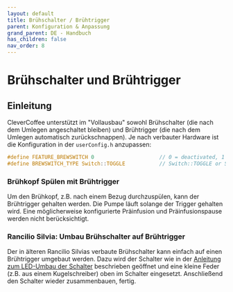 ```yaml
---
layout: default
title: Brühschalter / Brühtrigger
parent: Konfiguration & Anpassung
grand_parent: DE - Handbuch
has_children: false
nav_order: 8
---
```


# Brühschalter und Brühtrigger

## Einleitung

CleverCoffee unterstützt im "Vollausbau" sowohl Brühschalter (die nach dem Umlegen angeschaltet bleiben) und Brühtrigger (die nach dem Umlegen automatisch zurückschnappen).
Je nach verbauter Hardware ist die Konfiguration in der `userConfig.h` anzupassen:

```c
#define FEATURE_BREWSWITCH 0                     // 0 = deactivated, 1 = activated
#define BREWSWITCH_TYPE Switch::TOGGLE           // Switch::TOGGLE or Switch::MOMENTARY (trigger)
```

### Brühkopf Spülen mit Brühtrigger

Um den Brühkopf, z.B. nach einem Bezug durchzuspülen, kann der Brühtrigger gehalten werden. Die Pumpe läuft solange der Trigger gehalten wird. Eine möglicherweise konfigurierte Präinfusion und Präinfusionspause werden nicht berücksichtigt.

### Rancilio Silvia: Umbau Brühschalter auf Brühtrigger

Der in älteren Rancilio Silvias verbaute Brühschalter kann einfach auf einen Brühtrigger umgebaut werden. Dazu wird der Schalter wie in der [Anleitung zum LED-Umbau der Schalter](/hardware/LED_Umbau.md) beschrieben geöffnet und eine kleine Feder (z.B. aus einem Kugelschreiber) oben im Schalter eingesetzt. Anschließend den Schalter wieder zusammenbauen, fertig.
